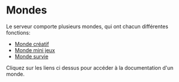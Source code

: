# Mondes

Le serveur comporte plusieurs mondes, qui ont chacun différentes fonctions:

* [Monde créatif](https://mjccraft.github.io/monde/creatif)
* [Monde mini jeux](https://mjccraft.github.io/monde/mini-jeux)
* [Monde survie](https://mjccraft.github.io/monde/survie)

Cliquez sur les liens ci dessus pour accéder à la documentation d'un monde.
